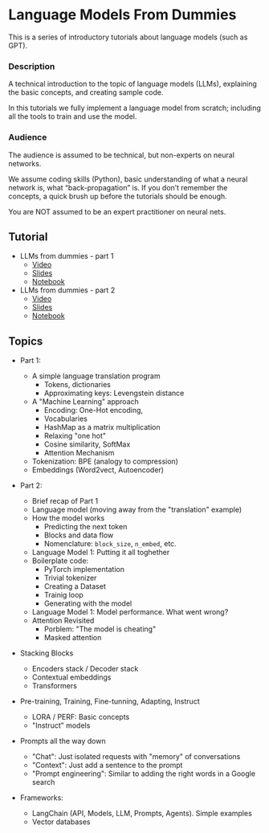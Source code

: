 # Language Models From Dummies

This is a series of introductory tutorials about language models (such as GPT).

### Description

A technical introduction to the topic of language models (LLMs), explaining the basic concepts, and creating sample code.

In this tutorials we fully implement a language model from scratch; including all the tools to train and use the model.

### Audience

The audience is assumed to be technical, but non-experts on neural networks.

We assume coding skills (Python), basic understanding of what a neural network is, what “back-propagation” is.
If you don’t remember the concepts, a quick brush up before the tutorials should be enough.

You are NOT assumed to be an expert practitioner on neural nets.

## Tutorial

- LLMs from dummies - part 1
  - [Video]()
  - [Slides](./slides/LLMs_from_dummies_part_1.pdf)
  - [Notebook](./notebooks/LLMs_from_dummies_Part_1.ipynb)
- LLMs from dummies - part 2
  - [Video]()
  - [Slides](./slides/LLMs_from_dummies_part_2.pdf)
  - [Notebook]()

## Topics

- Part 1:
  - A simple language translation program
    - Tokens, dictionaries
    - Approximating keys: Levengstein distance
  - A "Machine Learning" approach
    - Encoding: One-Hot encoding,
    - Vocabularies
    - HashMap as a matrix multiplication
    - Relaxing "one hot"
    - Cosine similarity, SoftMax
    - Attention Mechanism
  - Tokenization: BPE (analogy to compression)
  - Embeddings (Word2vect, Autoencoder)

- Part 2:
  - Brief recap of Part 1
  - Language model (moving away from the "translation" example)
  - How the model works 
    - Predicting the next token
    - Blocks and data flow
    - Nomenclature: `block_size`, `n_embed`, etc.
  - Language Model 1: Putting it all toghether
  - Boilerplate code:
    - PyTorch implementation
    - Trivial tokenizer
    - Creating a Dataset
    - Trainig loop
    - Generating with the model
  - Language Model 1: Model performance. What went wrong?
  - Attention Revisited
    - Porblem: "The model is cheating"
    - Masked attention

- Stacking Blocks
   - Encoders stack / Decoder stack
   - Contextual embeddings
   - Transformers
- Pre-training, Training, Fine-tunning, Adapting, Instruct
  - LORA / PERF: Basic concepts
  - "Instruct" models
- Prompts all the way down
   - "Chat": Just isolated requests with "memory" of conversations
   - "Context": Just add a sentence to the prompt
   - "Prompt engineering": Similar to adding the right words in a Google search
- Frameworks:
   - LangChain (API, Models, LLM, Prompts, Agents). Simple examples
   - Vector databases
